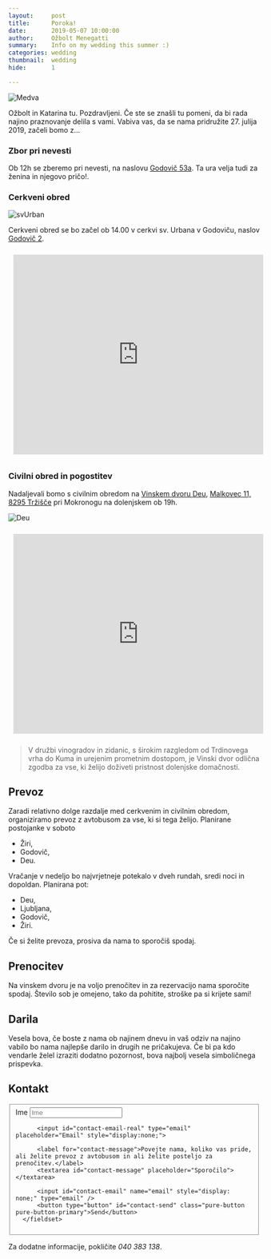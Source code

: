 ```yaml
---
layout:     post
title:      Poroka!
date:       2019-05-07 10:00:00
author:     Ožbolt Menegatti
summary:    Info on my wedding this summer :)
categories: wedding
thumbnail:  wedding
hide:       1

---
```


<img src="{{ site.baseurl }}/static/medva.webp" alt="Medva" style="padding: 0;"/>

Ožbolt in Katarina tu. Pozdravljeni. Če ste se znašli tu pomeni, da bi rada najino praznovanje delila s vami. Vabiva vas, da se nama pridružite 27. julija 2019, začeli bomo z...

### Zbor pri nevesti

Ob 12h se zberemo pri nevesti, na naslovu [Godovič 53a](https://goo.gl/maps/kySihu4dBKdLU2tA9). Ta ura velja tudi za ženina in njegovo pričo!.

### Cerkveni obred

<img src="http://zupnija-godovic.rkc.si/img/zupnija-godovic.rkc.si1516829630.jpg" alt="svUrban"/>

Cerkveni obred se bo začel ob 14.00 v cerkvi sv. Urbana v Godoviču, naslov [Godovič 2](https://goo.gl/maps/ePLQaDc1oPjTm8wc6).

<iframe width="500" height="400" frameborder="0" style="padding: 10px;" src="https://www.bing.com/maps/embed?h=400&w=500&cp=45.95868169784002~14.096325904904482&lvl=12&typ=d&sty=r&src=SHELL&FORM=MBEDV8" scrolling="no"></iframe>

### Civilni obred in pogostitev

Nadaljevali bomo s civilnim obredom na [Vinskem dvoru Deu](http://www.deu-mokronog.si), [Malkovec 11, 8295 Tržišče](https://goo.gl/maps/PEXE84cDpZgbSdjt7) pri Mokronogu na dolenjskem ob 19h.

![Deu](https://i.ibb.co/StyxJcq/mokronog.jpg)

<iframe width="500" height="400" frameborder="0" style="padding: 10px;" src="https://www.bing.com/maps/embed?h=400&w=500&cp=45.9498752,15.1959023&lvl=12&typ=d&sty=r&src=SHELL&FORM=MBEDV8" scrolling="no"></iframe>

> V družbi vinogradov in zidanic, s širokim razgledom od Trdinovega vrha do Kuma in urejenim prometnim dostopom, je Vinski dvor odlična zgodba za vse, ki želijo doživeti pristnost dolenjske domačnosti.

## Prevoz

Zaradi relativno dolge razdalje med cerkvenim in civilnim obredom, organiziramo prevoz z avtobusom za vse, ki si tega želijo. Planirane postojanke v soboto

* Žiri,
* Godovič,
* Deu.

Vračanje v nedeljo bo najvrjetneje potekalo v dveh rundah, sredi noci in dopoldan. Planirana pot:

* Deu,
* Ljubljana, 
* Godovič,
* Žiri.

Če si želite prevoza, prosiva da nama to sporočiš spodaj.

## Prenocitev

Na vinskem dvoru je na voljo prenočitev in za rezervacijo nama sporočite spodaj. Število sob je omejeno, tako da pohitite, stroške pa si krijete sami!

## Darila

Vesela bova, če boste z nama ob najinem dnevu in vaš odziv na najino vabilo bo nama najlepše darilo in drugih ne pričakujeva. Če bi pa kdo vendarle želel izraziti dodatno pozornost, bova najbolj vesela simboličnega prispevka.

## Kontakt

<div id="contact">
  <form class="pure-form pure-form-stacked">
      <fieldset>
          <label for="contact-name">Ime</label>
          <input id="contact-name" type="text" placeholder="Ime">
          
          <input id="contact-email-real" type="email" placeholder="Email" style="display:none;">

          <label for="contact-message">Povejte nama, koliko vas pride, ali želite prevoz z avtobusom in ali želite posteljo za prenočitev.</label>
          <textarea id="contact-message" placeholder="Sporočilo"></textarea>
          
          <input id="contact-email" name="email" style="display: none;" type="email" />
          <button type="button" id="contact-send" class="pure-button pure-button-primary">Send</button>
      </fieldset>
  </form>
</div>

Za dodatne informacije, pokličite *040 383 138*.
